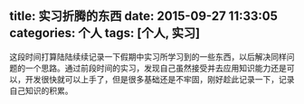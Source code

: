 title: 实习折腾的东西
date: 2015-09-27 11:33:05
categories: 个人
tags: [个人, 实习]
---
这段时间打算陆陆续续记录一下假期中实习所学习到的一些东西，以后解决同样问题的一个思路。通过前段时间的实习，发现自己虽然接受并去应用知识能力还是可以，开发很快就可以上手了，但是很多基础还是不牢固，刚好趁此记录一下，记录自己知识的积累。